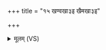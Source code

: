 +++
title = "१५ खण्वखा३इ खैमखा३इ"

+++
<details><summary>मूलम् (VS)</summary>

ख॑ण्व॒खा३इ॑ खैम॒खा३इ॒ मध्ये॑ तदुरि। व॒र्षं व॑नुध्वं पितरो म॒रुतां॒ मन॑ इच्छत ॥
</details>